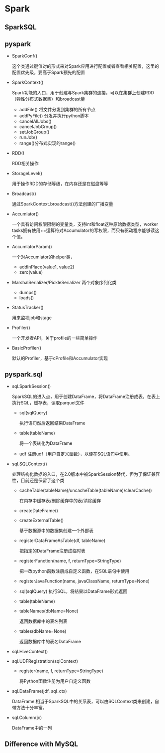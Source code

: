 <!-- 不涉及官方文档中的实验性内容 -->
# Spark 

## SparkSQL

## pyspark

* SparkConf()

    这个类通过键值对的形式来对Spark应用进行配置或者查看相关配置，这里的配置优先级，要高于Spark预先的配置

* SparkContext()
    
    Spark功能的入口，用于创建与Spark集群的连接，可以在集群上创建RDD（弹性分布式数据集）和broadcast量

    * addFile() 将文件分发到集群的所有节点
    * addPyFile() 分发并执行python脚本
    * cancelAllJobs() 
    * cancelJobGroup()
    * setJobGroup()    
    * runJob()
    * range()分布式实现的range()
* RDD()
    
    RDD相关操作

* StorageLevel()

    用于操作RDD的存储等级，在内存还是在磁盘等等

* Broadcast() 
    
    通过SparkContext.broadcast()方法创建的广播变量

* Accumlator()

    一个具有访问权限限制的变量类，支持int和float这种原始数据类型，worker tasks拥有使用+=运算符对Accumulator的写权限，而只有驱动程序能够读这个值。

* AccumlatorParam()

    一个对Accumlator的helper类，
    
    * addInPlace(value1, value2)
    * zero(value)

* MarshalSerializer/PickleSerializer
    两个对象序列化类
    
    * dumps()
    * loads()

* StatusTracker()
    
    用来监视job和stage

* Profiler()

    一个开发者API，关于profile的一些简单操作

* BasicProfiler()

    默认的Profiler，基于cProfile和Accumulator实现

## pyspark.sql 

* sql.SparkSession()

    SparkSQL的进入点，用于创建DataFrame，将DataFrame注册成表，在表上执行SQL，缓存表，读取parquet文件

    * sql(sqlQuery)
    
        执行语句然后返回结果DataFrame

    * table(tableName)

        将一个表转化为DataFrame

    * udf
        注册udf（用户自定义函数），以便在SQL语句中使用。

* sql.SQLContext()

    处理结构化数据的入口，在2.0版本中被SparkSession替代，但为了保证兼容性，目前还是保留了这个类

    * cacheTable(tableName)/uncacheTable(tableName)/clearCache()

        在内存中缓存表/删除缓存中的表/清除缓存
    
    * createDateFrame()

    * createExternalTable() 

        基于数据源中的数据集创建一个外部表

    * registerDataFrameAsTable(df, tableName)   

        把指定的DataFrame注册成临时表

    * registerFunction(name, f, returnType=StringType)

        把一改python函数注册成自定义函数，在SQL语句中使用

    * registerJavaFunction(name, javaClassName, returnType=None)

    * sql(sqlQuery)
        执行SQL，将结果以DataFrame形式返回

    * table(tableName)

    * tableNames(dbName=None)

        返回数据库中的表名列表

    * tables(dbName=None)

        返回数据库中的表名DataFrame

* sql.HiveContext()

* sql.UDFRegistration(sqlContext)

    * register(name, f, returnType=StringType)

        将Python函数注册为用户自定义函数

* sql.DataFrame(jdf, sql_ctx)

    DataFrame 相当于SparkSQL中的关系表，可以由SQLContext类来创建，自带方法十分丰富。 
* sql.Column(jc)

    DataFrame中的一列           
## Difference with MySQL